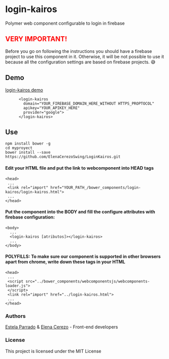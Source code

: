 # login-kairos

Polymer web component configurable to login in firebase

## <font color=red>VERY IMPORTANT!</font>
Before you go on following the instructions you should have a firebase project to use this component in it. Otherwise, it will be not possible to use it because all the configuration settings are based on firebase projects. :sweat_smile:

## Demo
[login-kairos demo ](https://jsfiddle.net/eparrado/r4q8oa2L/)

          <login-kairos 
            domain="YOUR_FIREBASE_DOMAIN_HERE_WITHOUT HTTPS_PROPTOCOL"
            apikey="YOUR_APIKEY_HERE" 
            provider="google">
          </login-kairos>
## Use

    npm install bower -g
    cd myproyect
    bower install --save https://github.com/ElenaCerezoSwing/LoginKairos.git
    
    
#### Edit your HTML file and put the link to webcomponent into HEAD tags

    <head>
     ...
     <link rel="import" href="YOUR_PATH_/bower_components/login-kairos/login-kairos.html">
     ...
    </head>


#### Put the component into the BODY and fill the configure attributes with firebase configuration:

    <body>
      ...
      <login-kairos [atributos]></login-kairos>
      ...
    </body>
    
#### POLYFILLS: To make sure our component is supported in other browsers apart from chrome, write down these tags in your HTML

    <head>
     ...    
     <script src="../bower_components/webcomponentsjs/webcomponents-loader.js">
     </script>
     <link rel="import" href="../login-kairos.html">
     ...
    </head>
    
### Authors
[Estela Parrado](https://github.com/Eparrado) & [Elena Cerezo](https://github.com/ElenaCerezoSwing) - Front-end developers  

### License
This project is licensed under the MIT License 


 
 
 
 
 
 
